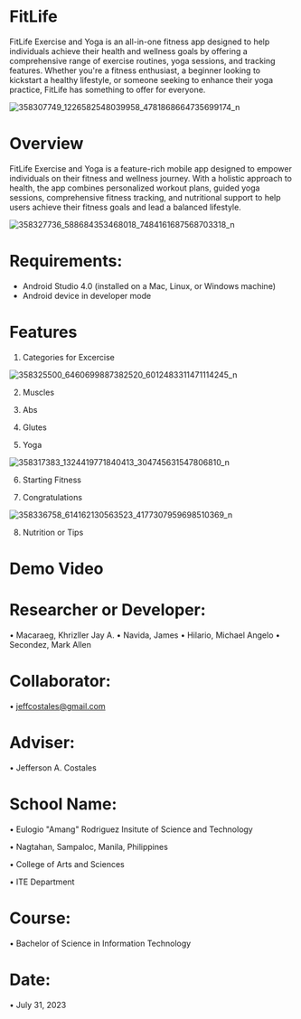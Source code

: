 # FitLife
FitLife Exercise and Yoga is an all-in-one fitness app designed to help individuals achieve their health and wellness goals by offering a comprehensive range of exercise routines, yoga sessions, and tracking features. Whether you're a fitness enthusiast, a beginner looking to kickstart a healthy lifestyle, or someone seeking to enhance their yoga practice, FitLife has something to offer for everyone.

![358307749_1226582548039958_4781868664735699174_n](https://github.com/khrizllerjay/FitLife/assets/140982884/b5aead42-446a-489c-828e-c1ad0e0b3ab9)

# Overview
FitLife Exercise and Yoga is a feature-rich mobile app designed to empower individuals on their fitness and wellness journey. With a holistic approach to health, the app combines personalized workout plans, guided yoga sessions, comprehensive fitness tracking, and nutritional support to help users achieve their fitness goals and lead a balanced lifestyle.

![358327736_588684353468018_7484161687568703318_n](https://github.com/khrizllerjay/FitLife/assets/140982884/b2060f4a-5174-47df-aa73-3077b5a7b9a1)

# Requirements:
* Android Studio 4.0 (installed on a Mac, Linux, or Windows machine)
* Android device in developer mode

# Features
1. Categories for Excercise

![358325500_6460699887382520_6012483311471114245_n](https://github.com/khrizllerjay/FitLife/assets/140982884/e383f458-dfd2-42bd-bd70-3c4f502fe5cd)

2. Muscles

3. Abs

4. Glutes

5. Yoga

![358317383_1324419771840413_304745631547806810_n](https://github.com/khrizllerjay/FitLife/assets/140982884/872c6073-0155-4432-a782-fe9a83c12200)

6. Starting Fitness

7. Congratulations

![358336758_614162130563523_4177307959698510369_n](https://github.com/khrizllerjay/FitLife/assets/140982884/09ae25cc-fae1-47c4-ac37-590d879e9008)

8. Nutrition or Tips

# Demo Video

# Researcher or Developer:
• Macaraeg, Khrizller Jay A.
• Navida, James
• Hilario, Michael Angelo
• Secondez, Mark Allen

# Collaborator:
• jeffcostales@gmail.com

# Adviser:
• Jefferson A. Costales

# School Name:
• Eulogio "Amang" Rodriguez Insitute of Science and Technology

• Nagtahan, Sampaloc, Manila, Philippines

• College of Arts and Sciences

• ITE Department

# Course:
• Bachelor of Science in Information Technology

# Date:
• July 31, 2023
